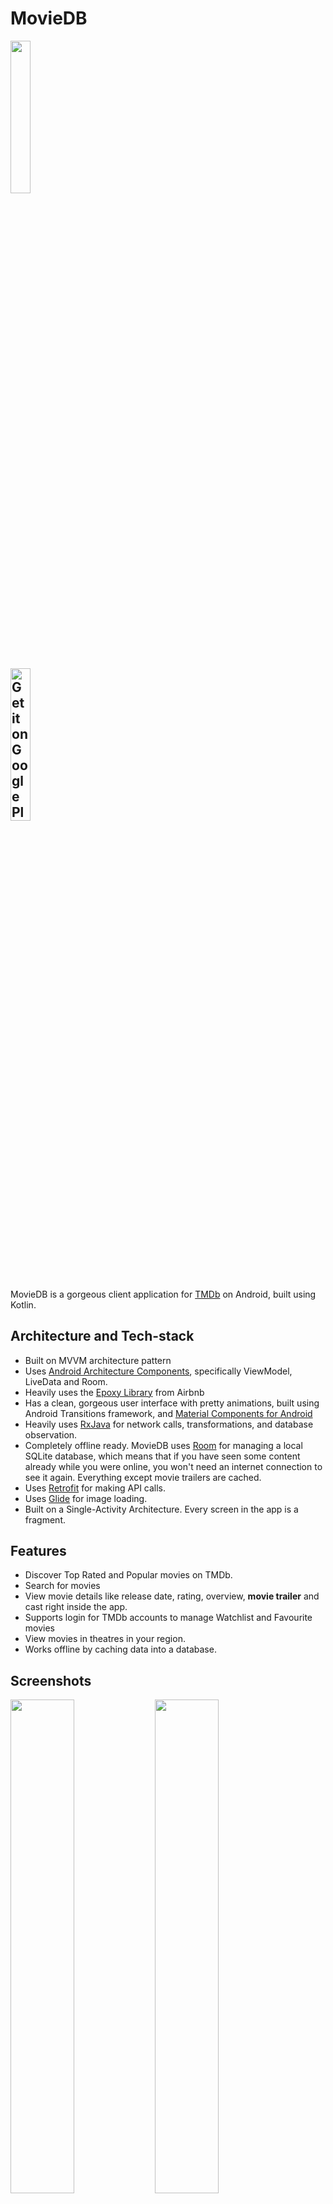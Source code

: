 <h1>MovieDB</h1>
<img src="https://user-images.githubusercontent.com/24315306/52174146-ca69b580-27b5-11e9-96e3-376b49933c0f.png" width="25%"></img>

<a href='https://play.google.com/store/apps/details?id=com.kshitijchauhan.haroldadmin.moviedb&pcampaignid=MKT-Other-global-all-co-prtnr-py-PartBadge-Mar2515-1'><img alt='Get it on Google Play' src='https://play.google.com/intl/en_us/badges/images/generic/en_badge_web_generic.png' width="25%"/></a>
----------------------------------------------------------------

MovieDB is a gorgeous client application for [TMDb](https://www.themoviedb.org) on Android, built using Kotlin.

## Architecture and Tech-stack

* Built on MVVM architecture pattern
* Uses [Android Architecture Components](https://developer.android.com/topic/libraries/architecture/), specifically ViewModel, LiveData and Room.
* Heavily uses the [Epoxy Library](https://github.com/airbnb/epoxy/) from Airbnb
* Has a clean, gorgeous user interface with pretty animations, built using Android Transitions framework, and [Material Components for Android](https://github.com/material-components/material-components-android)
* Heavily uses [RxJava](https://github.com/ReactiveX/RxJava) for network calls, transformations, and database observation.
* Completely offline ready. MovieDB uses [Room](https://developer.android.com/topic/libraries/architecture/room) for managing a local SQLite database, which means that if you have seen some content already while you were online, you won't need an internet connection to see it again. Everything except movie trailers are cached.
* Uses [Retrofit](https://square.github.io/retrofit/) for making API calls.
* Uses [Glide](https://github.com/bumptech/glide) for image loading.
* Built on a Single-Activity Architecture. Every screen in the app is a fragment.

## Features
* Discover Top Rated and Popular movies on TMDb.
* Search for movies
* View movie details like release date, rating, overview, **movie trailer** and cast right inside the app.
* Supports login for TMDb accounts to manage Watchlist and Favourite movies
* View movies in theatres in your region.
* Works offline by caching data into a database.

## Screenshots
<img src="https://user-images.githubusercontent.com/24315306/52173451-106d4c00-27ab-11e9-895e-6b8a429c12c9.png" width="45%"></img> <img src="https://user-images.githubusercontent.com/24315306/52173453-14996980-27ab-11e9-966b-c71e293bc250.png" width="45%"></img> <img src="https://user-images.githubusercontent.com/24315306/52173454-182cf080-27ab-11e9-916c-c05e4a438980.png" width="45%"></img> <img src="https://user-images.githubusercontent.com/24315306/52173452-12cfa600-27ab-11e9-92de-6358d7532402.png" width="45%"></img> 


## Planned Features
* Notify the user when an unreleased movie in their watchlist is released.
* Get movie recommendations based on any given movie
* Safer networking calls by wrapping Retrofit responses into a Resource class to have Success and Failure response types.
* Migrate to [MVRx](https://github.com/airbnb/mvrx) at some point.